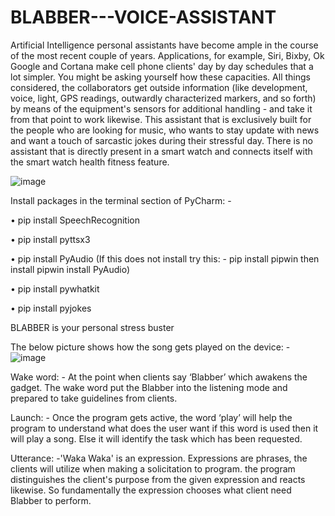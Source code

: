 # BLABBER---VOICE-ASSISTANT
Artificial Intelligence personal assistants have become ample in the course of the most recent couple of years. Applications, for example, Siri, Bixby, Ok Google and Cortana make cell phone clients' day by day schedules that a lot simpler. You might be asking yourself how these capacities. All things considered, the collaborators get outside information (like development, voice, light, GPS readings, outwardly characterized markers, and so forth) by means of the equipment's sensors for additional handling - and take it from that point to work likewise. This assistant that is exclusively built for the people who are looking for music, who wants to stay update with news and want a touch of sarcastic jokes during their stressful day. There is no assistant that is directly present in a smart watch and connects itself with the smart watch health fitness feature.

![image](https://user-images.githubusercontent.com/83442712/143538621-afaf26e9-c05b-4585-85bd-5c80ee9a6d2f.png)

Install packages in the terminal section of PyCharm: -

•	pip install SpeechRecognition

•	pip install pyttsx3

•	pip install PyAudio 
(If this does not install try this: - pip install pipwin then install pipwin install PyAudio)

•	pip install pywhatkit

•	pip install pyjokes




BLABBER is your personal stress buster

The below picture shows how the song gets played on the device: -
![image](https://user-images.githubusercontent.com/83442712/143538822-9c399f51-214f-47ea-b8e5-73e83f00906f.png)

Wake word: - At the point when clients say ‘Blabber’ which awakens the gadget. The wake word put the Blabber into the listening mode and prepared to take guidelines from clients.

Launch: - Once the program gets active, the word ‘play’ will help the program to understand what does the user want if this word is used then it will play a song. Else it will identify the task which has been requested.

Utterance: -'Waka Waka' is an expression. Expressions are phrases, the clients will utilize when making a solicitation to program. the program distinguishes the client's purpose from the given expression and reacts likewise. So fundamentally the expression chooses what client need Blabber to perform.


